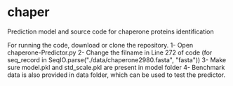 # chaper
Prediction model and source code for chaperone proteins identification

For running the code, download or clone the repository. 
1- Open chaperone-Predictor.py
2- Change the filname in Line 272 of code (for seq_record in SeqIO.parse("./data/chaperone2980.fasta", "fasta"))
3- Make sure model.pkl and std_scale.pkl are present in model folder
4- Benchmark data is also provided in data folder, which can be used to test the predictor. 
